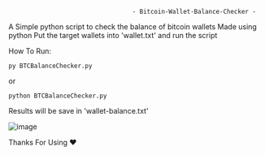                                       - Bitcoin-Wallet-Balance-Checker -
A Simple python script to check the balance of bitcoin wallets Made using python 
Put the target wallets into 'wallet.txt' and run the script

How To Run: 


 <code>py BTCBalanceChecker.py</code>
 
or

 <code>python BTCBalanceChecker.py </code>

Results will be save in 'wallet-balance.txt'

![image](https://github.com/Mf4Tn/Bitcoin-Wallet-Balance-Checker/assets/75338199/dc93d130-f5ff-45a0-8ccc-024cb3f78dc2)

Thanks For Using ❤️
